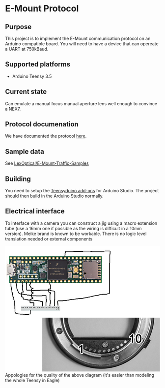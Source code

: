 # E-Mount Protocol
## Purpose
This project is to implement the E-Mount communication protocol on an Arduino compatible board. You will need to have a device that can opereate a UART at 750kBaud. 

## Supported platforms
- Arduino Teensy 3.5 

## Current state
Can emulate a manual focus manual aperture lens well enough to convince a NEX7.

## Protocol documenation
We have documented the protocol [here](https://docs.google.com/document/d/1iw54nzrF0bzQgLINpcP9F8Odd0N5cd7LjlwCDPTNZK0/edit#).

## Sample data
See [LexOptical/E-Mount-Traffic-Samples](https://github.com/LexOptical/E-Mount-Traffic-Samples)

## Building
You need to setup the [Teensyduino add-ons](https://www.pjrc.com/teensy/td_download.html) for Arduino Studio. The project should then build in the Arduino Studio normally.

## Electrical interface
To interface with a camera you can construct a jig using a macro extension tube (use a 16mm one if possible as the wiring is difficult in a 10mm version). Meike brand is known to be workable. There is no logic level translation needed or external components

![Circuit Diagram](/circuitdiagram.png)
Appologies for the quality of the above diagram (it's easier than modeling the whole Teensy in Eagle)
